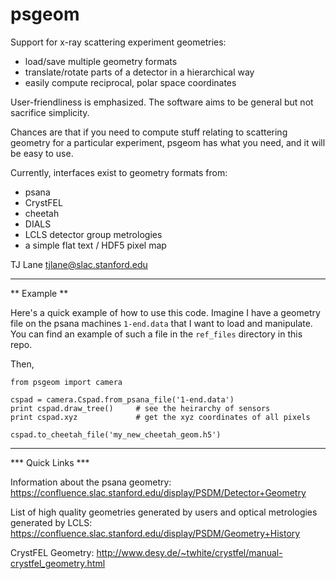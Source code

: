 # psgeom

Support for x-ray scattering experiment geometries:
* load/save multiple geometry formats
* translate/rotate parts of a detector in a hierarchical way
* easily compute reciprocal, polar space coordinates

User-friendliness is emphasized. The software aims to be general
but not sacrifice simplicity.

Chances are that if you need to compute stuff relating to scattering
geometry for a particular experiment, psgeom has what you need, and
it will be easy to use.

Currently, interfaces exist to geometry formats from:

* psana
* CrystFEL
* cheetah
* DIALS
* LCLS detector group metrologies
* a simple flat text / HDF5 pixel map

TJ Lane <tjlane@slac.stanford.edu>

------

** Example **

Here's a quick example of how to use this code. Imagine I have a geometry file
on the psana machines `1-end.data` that I want to load and manipulate. You can
find an example of such a file in the `ref_files` directory in this repo.

Then,

```
from psgeom import camera

cspad = camera.Cspad.from_psana_file('1-end.data')
print cspad.draw_tree()     # see the heirarchy of sensors
print cspad.xyz             # get the xyz coordinates of all pixels

cspad.to_cheetah_file('my_new_cheetah_geom.h5')
```

-------

*** Quick Links ***

Information about the psana geometry:
https://confluence.slac.stanford.edu/display/PSDM/Detector+Geometry

List of high quality geometries generated by users and optical metrologies generated by LCLS:
https://confluence.slac.stanford.edu/display/PSDM/Geometry+History

CrystFEL Geometry:
http://www.desy.de/~twhite/crystfel/manual-crystfel_geometry.html


